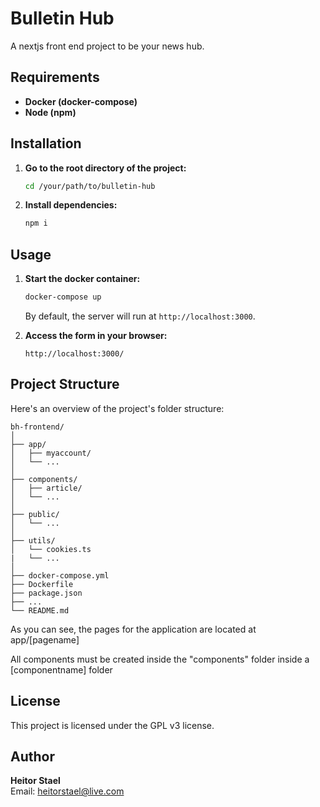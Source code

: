# Bulletin Hub 

A nextjs front end project to be your news hub. 

## Requirements

- **Docker (docker-compose)**
- **Node (npm)**

## Installation

1. **Go to the root directory of the project:**
   ```bash
   cd /your/path/to/bulletin-hub
   ```

2. **Install dependencies:**
   ```bash
   npm i
   ```

## Usage

1. **Start the docker container:**
   ```bash
   docker-compose up
   ```
   By default, the server will run at `http://localhost:3000`.

2. **Access the form in your browser:**
   ```
   http://localhost:3000/
   ```

## Project Structure

Here's an overview of the project's folder structure:

```plaintext
bh-frontend/
│
├── app/
│   ├── myaccount/
│   └── ...
│
├── components/
│   ├── article/
│   └── ...
│
├── public/
│   └── ...
│
├── utils/
│   └── cookies.ts
|   └── ...
│
├── docker-compose.yml
├── Dockerfile
├── package.json
├── ...
└── README.md
```

As you can see, the pages for the application are located at app/[pagename]

All components must be created inside the "components" folder inside a [componentname] folder

## License

This project is licensed under the GPL v3 license.

## Author

**Heitor Stael**  
Email: [heitorstael@live.com](mailto:heitorstael@live.com)